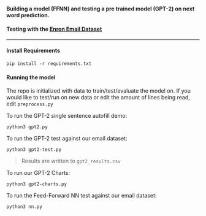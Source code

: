 #### Building a model (FFNN) and testing a pre trained model (GPT-2) on next word prediction.

#### Testing with the [Enron Email Dataset](https://www.kaggle.com/wcukierski/enron-email-dataset)

---

#### Install Requirements

```
pip install -r requirements.txt
```

#### Running the model

The repo is initialized with data to train/test/evaluate the model on.
If you would like to test/run on new data or edit the amount of lines being read, edit `preprocess.py`

To run the GPT-2 single sentence autofill demo:

```
python3 gpt2.py
```

To run the GPT-2 test against our email dataset:

```
python3 gpt2-test.py
```
> Results are written to `gpt2_results.csv`

To run our GPT-2 Charts:

```
python3 gpt2-charts.py
```

To run the Feed-Forward NN test against our email dataset:

```
python3 nn.py
```
